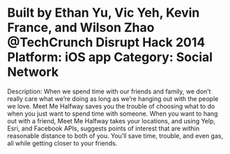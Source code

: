 Built by Ethan Yu, Vic Yeh, Kevin France, and Wilson Zhao @TechCrunch Disrupt Hack 2014
Platform: iOS app
Category: Social Network
====================
Description: When we spend time with our friends and family, we don’t really care what we’re doing as long as we’re hanging out with the people we love. Meet Me Halfway saves you the trouble of choosing what to do when you just want to spend time with someone. When you want to hang out with a friend, Meet Me Halfway takes your locations, and using Yelp, Esri, and Facebook APIs, suggests points of interest that are within reasonable distance to both of you. You’ll save time, trouble, and even gas, all while getting closer to your friends.
